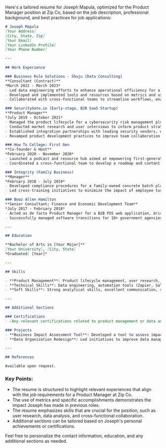 Here's a tailored resume for Joseph Mapula, optimized for the Product Manager position at Zip Co, based on the job description, professional background, and best practices for job applications:

```markdown
# Joseph Mapula
[Your Address]  
[City, State, Zip]  
[Your Email]  
[Your LinkedIn Profile]  
[Your Phone Number]  

---

## Work Experience

### Business Rule Solutions - Shuju (Data Consulting)  
**Consultant (Contract)**  
*March 2022 - March 2023*  
- Led data engineering efforts to enhance operational efficiency for a nonprofit client, improving data consistency and user accessibility, resulting in a 15% increase in operational efficiency.  
- Developed and implemented tools and resources based on metrics and user interviews, treating data as a product to better meet client needs.  
- Collaborated with cross-functional teams to streamline workflows, enabling a 20% increase in client funding through improved data clarity.

### SecurityGate.io (Early-stage, B2B SaaS Startup)  
**Product Manager**  
*July 2019 - October 2021*  
- Managed the product lifecycle for a cybersecurity risk management platform, leading the team to launch 10+ products and securing a Fortune 50 client during Series-A fundraising.  
- Conducted market research and user interviews to inform product strategy, increasing market reach by 20% through the launch of innovative features.  
- Established integration partnerships with leading security vendors, enhancing product capabilities and automating processes to reduce customer time spent by 57%.  
- Revamped product development practices to improve team collaboration and alignment during a period of 3x headcount growth.

### How To College: First Gen  
**Co-founder & Host**  
*February 2020 - November 2020*  
- Launched a podcast and resource hub aimed at empowering first-generation college students, achieving over 2,500 downloads and building a community of 600 followers.  
- Coordinated a cross-functional team to develop a roadmap and content focused on addressing user pain points for first-generation students.

### Integrity (Family Business)  
**Manager**  
*February 2018 - July 2019*  
- Developed compliance procedures for a family-owned concrete batch plant, ensuring operational efficiency and reducing reliance on contracting services by $3,000/month.  
- Led cross-training initiatives to minimize the impact of employee turnover in a high-turnover industry.

### Booz Allen Hamilton  
**Senior Consultant; Finance and Economic Development Team**  
*July 2017 - February 2018*  
- Acted as de facto Product Manager for a B2B POS web application, driving user-centered product development through extensive user research.  
- Successfully managed software transitions for 10+ government agencies, ensuring successful adoption and achieving a 4.8/5 feedback rating for client training sessions.

---

## Education

**Bachelor of Arts in [Your Major]**  
[Your University], [City, State]  
*Graduated: [Year]*  

---

## Skills

- **Product Management**: Product lifecycle management, user research, data analysis, project management, cross-functional collaboration.  
- **Technical Skills**: Data engineering, automation tools (Zapier, Salesforce), market research methodologies.  
- **Soft Skills**: Strong analytical skills, excellent communication, stakeholder management, adaptability.

---

## Additional Sections

### Certifications
- [Any relevant certifications related to product management or data analytics, if applicable]

### Projects
- **Business Impact Assessment Tool**: Developed a tool to assess impacts of cybersecurity events, expanding market reach and providing actionable insights for clients.  
- **Data Organization Redesign**: Led initiatives to improve data management processes for a nonprofit client, increasing operational efficiency and funding.

---

## References

Available upon request.
```

### Key Points:
- The resume is structured to highlight relevant experiences that align with the job requirements for a Product Manager at Zip Co.
- The use of metrics and specific accomplishments demonstrates the impact Joseph has made in previous roles.
- The resume emphasizes skills that are crucial for the position, such as user research, data analysis, and cross-functional collaboration.
- Additional sections can be tailored based on Joseph's personal achievements or certifications. 

Feel free to personalize the contact information, education, and any additional sections as needed.